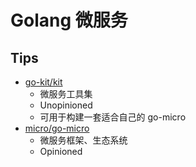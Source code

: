 # Golang 微服务
## Tips
* [go-kit/kit](https://github.com/go-kit/kit)
  * 微服务工具集
  * Unopinioned
  * 可用于构建一套适合自己的 go-micro
* [micro/go-micro](https://github.com/micro/go-micro)
  * 微服务框架、生态系统
  * Opinioned
